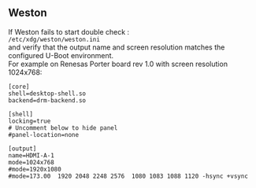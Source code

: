 ## Weston

If Weston fails to start double check :  
``/etc/xdg/weston/weston.ini``  
and verify that the output name and screen resolution matches the configured U-Boot environment.  
For example on Renesas Porter board rev 1.0 with screen resolution 1024x768:

```
[core]
shell=desktop-shell.so
backend=drm-backend.so

[shell]
locking=true
# Uncomment below to hide panel
#panel-location=none

[output]
name=HDMI-A-1
mode=1024x768
#mode=1920x1080
#mode=173.00  1920 2048 2248 2576  1080 1083 1088 1120 -hsync +vsync
```

